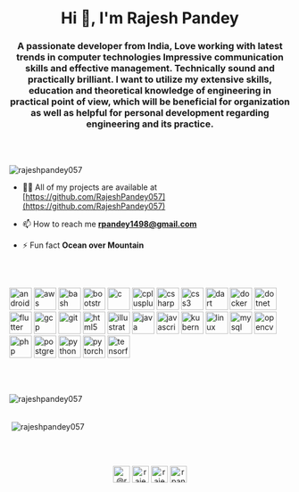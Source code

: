 <h1 align="center">Hi 👋, I'm Rajesh Pandey</h1>
<h3 align="center">A passionate developer from India, Love working with latest trends in computer technologies Impressive communication skills and effective management. Technically sound and practically brilliant. I want to utilize my extensive skills, education and theoretical knowledge of engineering in practical point of view, which will be beneficial for organization as well as helpful for personal development regarding engineering and its practice.</h3>
<br/><br/>
<p align="left"> <img src="https://komarev.com/ghpvc/?username=rajeshpandey057" alt="rajeshpandey057" /> </p>

- 👨‍💻 All of my projects are available at [https://github.com/RajeshPandey057](https://github.com/RajeshPandey057)

- 📫 How to reach me **rpandey1498@gmail.com**

- ⚡ Fun fact **Ocean over Mountain**
<br/>
<br/>
<p align="left"><img src="https://devicons.github.io/devicon/devicon.git/icons/android/android-original-wordmark.svg" alt="android" width="40" height="40"/> <img src="https://devicons.github.io/devicon/devicon.git/icons/amazonwebservices/amazonwebservices-original-wordmark.svg" alt="aws" width="40" height="40"/> <img src="https://www.vectorlogo.zone/logos/gnu_bash/gnu_bash-icon.svg" alt="bash" width="40" height="40"/> <img src="https://devicons.github.io/devicon/devicon.git/icons/bootstrap/bootstrap-plain.svg" alt="bootstrap" width="40" height="40"/> <img src="https://devicons.github.io/devicon/devicon.git/icons/c/c-original.svg" alt="c" width="40" height="40"/> <img src="https://devicons.github.io/devicon/devicon.git/icons/cplusplus/cplusplus-original.svg" alt="cplusplus" width="40" height="40"/> <img src="https://devicons.github.io/devicon/devicon.git/icons/csharp/csharp-original.svg" alt="csharp" width="40" height="40"/> <img src="https://devicons.github.io/devicon/devicon.git/icons/css3/css3-original-wordmark.svg" alt="css3" width="40" height="40"/> <img src="https://www.vectorlogo.zone/logos/dartlang/dartlang-icon.svg" alt="dart" width="40" height="40"/> <img src="https://devicons.github.io/devicon/devicon.git/icons/docker/docker-original-wordmark.svg" alt="docker" width="40" height="40"/> <img src="https://devicons.github.io/devicon/devicon.git/icons/dot-net/dot-net-original-wordmark.svg" alt="dotnet" width="40" height="40"/> <img src="https://www.vectorlogo.zone/logos/flutterio/flutterio-icon.svg" alt="flutter" width="40" height="40"/> <img src="https://www.vectorlogo.zone/logos/google_cloud/google_cloud-icon.svg" alt="gcp" width="40" height="40"/> <img src="https://www.vectorlogo.zone/logos/git-scm/git-scm-icon.svg" alt="git" width="40" height="40"/> <img src="https://devicons.github.io/devicon/devicon.git/icons/html5/html5-original-wordmark.svg" alt="html5" width="40" height="40"/> <img src="https://www.vectorlogo.zone/logos/adobe_illustrator/adobe_illustrator-icon.svg" alt="illustrator" width="40" height="40"/> <img src="https://devicons.github.io/devicon/devicon.git/icons/java/java-original-wordmark.svg" alt="java" width="40" height="40"/> <img src="https://devicons.github.io/devicon/devicon.git/icons/javascript/javascript-original.svg" alt="javascript" width="40" height="40"/> <img src="https://www.vectorlogo.zone/logos/kubernetes/kubernetes-icon.svg" alt="kubernetes" width="40" height="40"/> <img src="https://devicons.github.io/devicon/devicon.git/icons/linux/linux-original.svg" alt="linux" width="40" height="40"/> <img src="https://devicons.github.io/devicon/devicon.git/icons/mysql/mysql-original-wordmark.svg" alt="mysql" width="40" height="40"/> <img src="https://www.vectorlogo.zone/logos/opencv/opencv-icon.svg" alt="opencv" width="40" height="40"/> <img src="https://devicons.github.io/devicon/devicon.git/icons/php/php-original.svg" alt="php" width="40" height="40"/> <img src="https://devicons.github.io/devicon/devicon.git/icons/postgresql/postgresql-original-wordmark.svg" alt="postgresql" width="40" height="40"/> <img src="https://devicons.github.io/devicon/devicon.git/icons/python/python-original.svg" alt="python" width="40" height="40"/> <img src="https://www.vectorlogo.zone/logos/pytorch/pytorch-icon.svg" alt="pytorch" width="40" height="40"/> <img src="https://www.vectorlogo.zone/logos/tensorflow/tensorflow-icon.svg" alt="tensorflow" width="40" height="40"/></p>
<br/><br/>
<p><img align="left" src="https://github-readme-stats.vercel.app/api/top-langs/?username=rajeshpandey057&layout=compact&hide=html" alt="rajeshpandey057" /></p>
<br/><br/>
<p>&nbsp;<img align="center" src="https://github-readme-stats.vercel.app/api?username=rajeshpandey057&show_icons=true" alt="rajeshpandey057" /></p>
<br/><br/>
<p align="center">
<a href="https://twitter.com/@rajeshpandey_14" target="blank"><img align="center" src="https://cdn.jsdelivr.net/npm/simple-icons@3.0.1/icons/twitter.svg" alt="@rajeshpandey_14" height="30" width="30" /></a>
<a href="https://linkedin.com/in/rajeshpandey057" target="blank"><img align="center" src="https://cdn.jsdelivr.net/npm/simple-icons@3.0.1/icons/linkedin.svg" alt="rajeshpandey057" height="30" width="30" /></a>
<a href="https://instagram.com/rajeshpandey_" target="blank"><img align="center" src="https://cdn.jsdelivr.net/npm/simple-icons@3.0.1/icons/instagram.svg" alt="rajeshpandey_" height="30" width="30" /></a>
<a href="https://www.geeksforgeeks.com/rpandey1498" target="blank"><img align="center" src="https://cdn.jsdelivr.net/npm/simple-icons@3.0.1/icons/geeksforgeeks.svg" alt="rpandey1498" height="30" width="30" /></a>
</p>
